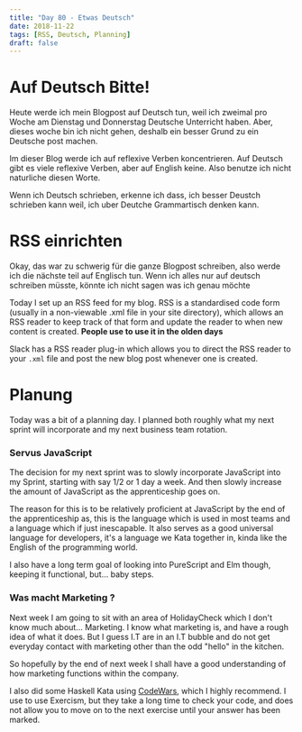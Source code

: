 ```yaml
---
title: "Day 80 - Etwas Deutsch"
date: 2018-11-22
tags: [RSS, Deutsch, Planning]
draft: false
---
```


# Auf Deutsch Bitte!

Heute werde ich mein Blogpost auf Deutsch tun, weil ich zweimal pro Woche am Dienstag und Donnerstag Deutsche Unterricht haben. Aber, dieses woche bin ich nicht gehen, deshalb ein besser Grund zu ein Deutsche post machen.

Im dieser Blog werde ich auf reflexive Verben koncentrieren. Auf Deutsch gibt es viele reflexive Verben, aber auf English keine. Also benutze ich nicht naturliche diesen Worte.

Wenn ich Deutsch schrieben, erkenne ich dass, ich besser Deustch schrieben kann weil, ich uber Deutche Grammartisch denken kann.

# RSS einrichten

Okay, das war zu schwerig für die ganze Blogpost schreiben, also werde ich die nächste teil auf Englisch tun. Wenn ich alles nur auf deutsch schreiben müsste, könnte ich nicht sagen was ich genau möchte

Today I set up an RSS feed for my blog. RSS is a standardised code form (usually in a non-viewable .xml file in your site directory), which allows an RSS reader to keep track of that form and update the reader to when new content is created.
**People use to use it in the olden days**

Slack has a RSS reader plug-in which allows you to direct the RSS reader to your `.xml` file and post the new blog post whenever one is created.

# Planung

Today was a bit of a planning day. I planned both roughly what my next sprint will incorporate and my next business team rotation.

### Servus JavaScript

The decision for my next sprint was to slowly incorporate JavaScript into my Sprint, starting with say 1/2 or 1 day a week. And then slowly increase the amount of JavaScript as the apprenticeship goes on.

The reason for this is to be relatively proficient at JavaScript by the end of the apprenticeship as, this is the language which is used in most teams and a language which if just inescapable. It also serves as a good universal language for developers, it's a language we Kata together in, kinda like the English of the programming world.

I also have a long term goal of looking into PureScript and Elm though, keeping it functional, but... baby steps.

### Was macht Marketing ?

Next week I am going to sit with an area of HolidayCheck which I don't know much about... Marketing. I know what marketing is, and have a rough idea of what it does. But I guess I.T are in an I.T bubble and do not get everyday contact with marketing other than the odd "hello" in the kitchen.

So hopefully by the end of next week I shall have a good understanding of how marketing functions within the company.

I also did some Haskell Kata using [CodeWars](https://www.codewars.com), which I highly recommend. I use to use Exercism, but they take a long time to check your code, and does not allow you to move on to the next exercise until your answer has been marked.
